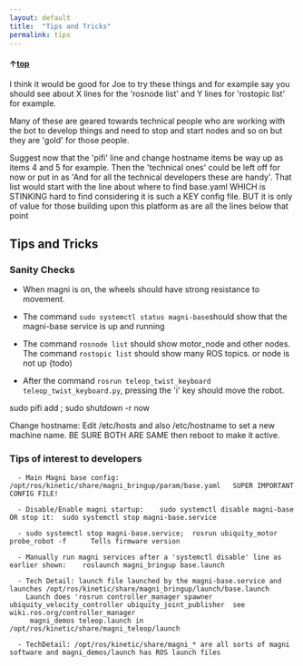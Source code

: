 ```yaml
---
layout: default
title:  "Tips and Tricks"
permalink: tips
---
```


#### &uarr;[top](https://ubiquityrobotics.github.io/learn/)

I think it would be good for Joe to try these things and for example say you should see about X lines for the 'rosnode list' and Y lines for  'rostopic list' for example.

Many of these are geared towards technical people who are working with the bot to develop things and need to stop and start nodes and so on but they are 'gold' for those people.

Suggest now that the 'pifi' line and change hostname items be way up as items 4 and 5 for example.  Then the 'technical ones' could be left off for now or put in as 'And for all the technical developers these are handy'.  That list would start with the line about where to find base.yaml WHICH is STINKING hard to find considering it is such a KEY config file.   BUT it is only of value for those building upon this platform as are all the lines below that point
## Tips and Tricks

### Sanity Checks
* When magni is on, the wheels should have strong resistance to movement.  

* The command `sudo systemctl status magni-base`should show that the magni-base service is up and running

* The command `rosnode list` should show motor_node and other nodes. The command `rostopic list` should show many ROS topics. or node is not up {todo)

* After the command `rosrun teleop_twist_keyboard teleop_twist_keyboard.py`, pressing the 'i' key should move the robot.

sudo pifi add <yourWifiSsid> <yourWifiPassword> ; sudo shutdown -r now

Change hostname: Edit /etc/hosts and also /etc/hostname to set a new machine name.  BE SURE BOTH ARE SAME then reboot to make it active.

### Tips of interest to developers

      - Main Magni base config: /opt/ros/kinetic/share/magni_bringup/param/base.yaml   SUPER IMPORTANT CONFIG FILE!

      - Disable/Enable magni startup:    sudo systemctl disable magni-base    OR stop it:  sudo systemctl stop magni-base.service

      - sudo systemctl stop magni-base.service;  rosrun ubiquity_motor probe_robot -f      Tells firmware version

      - Manually run magni services after a 'systemctl disable' line as earlier shown:    roslaunch magni_bringup base.launch

      - Tech Detail: launch file launched by the magni-base.service and launches /opt/ros/kinetic/share/magni_bringup/launch/base.launch
        Launch does 'rosrun controller_manager spawner ubiquity_velocity_controller ubiquity_joint_publisher  see wiki.ros.org/controller_manager
         magni_demos teleop.launch in /opt/ros/kinetic/share/magni_teleop/launch

      - TechDetail: /opt/ros/kinetic/share/magni_* are all sorts of magni software and magni_demos/launch has ROS launch files
